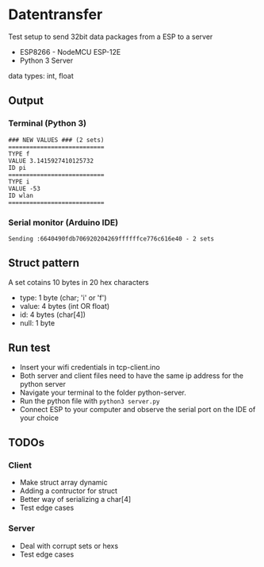 # Datentransfer

Test setup to send 32bit data packages from a ESP to a server

- ESP8266 - NodeMCU ESP-12E
- Python 3 Server

data types: int, float

## Output

### Terminal (Python 3)

```
### NEW VALUES ### (2 sets)
===========================
TYPE f
VALUE 3.1415927410125732
ID pi
===========================
TYPE i
VALUE -53
ID wlan
===========================
```

### Serial monitor (Arduino IDE)

```
Sending :6640490fdb706920204269ffffffce776c616e40 - 2 sets
```

## Struct pattern

A set cotains 10 bytes in 20 hex characters

- type: 1 byte (char; 'i' or 'f')
- value: 4 bytes (int OR float)
- id: 4 bytes (char[4])
- null: 1 byte

## Run test

- Insert your wifi credentials in tcp-client.ino
- Both server and client files need to have the same ip address for the python server
- Navigate your terminal to the folder python-server.
- Run the python file with `python3 server.py`
- Connect ESP to your computer and observe the serial port on the IDE of your choice

## TODOs

### Client

- Make struct array dynamic
- Adding a contructor for struct
- Better way of serializing a char[4]
- Test edge cases

### Server

- Deal with corrupt sets or hexs
- Test edge cases
